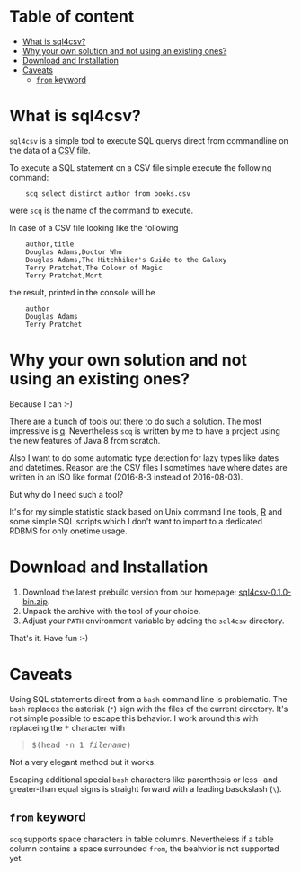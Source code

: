 # Table of content

* [What is sql4csv?](#what_is_sql4csv)
* [Why your own solution and not using an existing ones?](#why_own_solution)
* [Download and Installation](#installation)
* [Caveats](#caveats)
    * [`from` keyword](#from_keyword)



# <a name='what_is_sql4csv' />What is sql4csv?

`sql4csv` is a simple tool to execute SQL querys direct from commandline
on the data of a [CSV](https://en.wikipedia.org/wiki/Comma-separated_values "CSV at Wikipedia")
file.

To execute a SQL statement on a CSV file simple execute the following command:

        scq select distinct author from books.csv

were `scq` is the name of the command to execute.

In case of a CSV file looking like the following


        author,title  
        Douglas Adams,Doctor Who  
        Douglas Adams,The Hitchhiker's Guide to the Galaxy  
        Terry Pratchet,The Colour of Magic  
        Terry Pratchet,Mort  


the result, printed in the console will be 

        author  
        Douglas Adams  
        Terry Pratchet


# <a name='why_own_solution' />Why your own solution and not using an existing ones?

Because I can :-)

There are a bunch of tools out there to do such a solution. The most impressive is
[q](https://github.com/harelba/q "q - Text as Data"). Nevertheless `scq`
is written by me to have a project using the new features of Java 8 from scratch.

Also I want to do some automatic type detection for lazy types like dates and
datetimes. Reason are the CSV files I sometimes have where dates are written in
an ISO like format (2016-8-3 instead of 2016-08-03).

But why do I need such a tool?

It's for my simple statistic stack based on Unix command line tools,
[R](https://www.r-project.org/ "R Project Homepage") and some simple SQL scripts
which I don't want to import to a dedicated RDBMS for only onetime usage.

# <a name='installation' />Download and Installation

1. Download the latest prebuild version from our homepage: 
   [sql4csv-0.1.0-bin.zip](http://www.speexx.de/sql4csv/sql4csv-0.1.0-bin.zip).
2. Unpack the archive with the tool of your choice.
3. Adjust your `PATH` environment variable by adding the `sql4csv` directory.

That's it. Have fun :-)

# <a name='caveats' />Caveats

Using SQL statements direct from a `bash` command line is problematic.
The `bash` replaces the asterisk (`*`) sign with the files of the current
directory. It's not simple possible to escape this behavior. I work around this
with replaceing the <tt>*</tt> character with 

> <tt>$(head -n 1 _filename_)</tt>

Not a very elegant method but it works. 

Escaping additional special `bash` characters like parenthesis or less-
and greater-than equal signs is straight forward with a leading basckslash
(`\`).

## <a name='from_keyword' />`from` keyword

`scq` supports space characters in table columns. Nevertheless if a table
column contains a space surrounded `from`, the beahvior is not supported yet.

